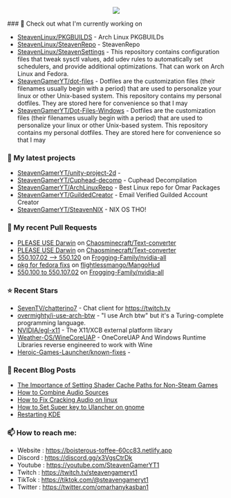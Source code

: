 <p align="center"><a href="https://github.com/anuraghazra/github-readme-stats">
  <img align="center" src="https://github-readme-stats.vercel.app/api?username=SteavenGamerYT&show_icons=true&theme=tokyonight" />
</a></p>
### 👷 Check out what I'm currently working on

- [SteavenLinux/PKGBUILDS](https://github.com/SteavenLinux/PKGBUILDS) - Arch Linux PKGBUILDs
- [SteavenLinux/SteavenRepo](https://github.com/SteavenLinux/SteavenRepo) - SteavenRepo
- [SteavenLinux/SteavenSettings](https://github.com/SteavenLinux/SteavenSettings) - This repository contains configuration files that tweak sysctl values, add udev rules to automatically set schedulers, and provide additional optimizations. That can work on Arch Linux and Fedora.
- [SteavenGamerYT/dot-files](https://github.com/SteavenGamerYT/dot-files) -   Dotfiles are the customization files (their filenames usually begin with a period) that are used to personalize your linux or other Unix-based system. This repository contains my personal dotfiles. They are stored here for convenience so that I may
- [SteavenGamerYT/Dot-Files-Windows](https://github.com/SteavenGamerYT/Dot-Files-Windows) -   Dotfiles are the customization files (their filenames usually begin with a period) that are used to personalize your linux or other Unix-based system. This repository contains my personal dotfiles. They are stored here for convenience so that I may
### 🌱 My latest projects

- [SteavenGamerYT/unity-project-2d](https://github.com/SteavenGamerYT/unity-project-2d) - 
- [SteavenGamerYT/Cuphead-decomp](https://github.com/SteavenGamerYT/Cuphead-decomp) - Cuphead Decompilation
- [SteavenGamerYT/ArchLinuxRepo](https://github.com/SteavenGamerYT/ArchLinuxRepo) - Best Linux repo for Omar Packages
- [SteavenGamerYT/GuildedCreator](https://github.com/SteavenGamerYT/GuildedCreator) - Email Verified Guilded Account Creator
- [SteavenGamerYT/SteavenNIX](https://github.com/SteavenGamerYT/SteavenNIX) - NIX OS THO!
### 🔨 My recent Pull Requests

- [PLEASE USE Darwin](https://github.com/Chaosminecraft/Text-converter/pull/7) on [Chaosminecraft/Text-converter](https://github.com/Chaosminecraft/Text-converter)
- [PLEASE USE Darwin](https://github.com/Chaosminecraft/Text-converter/pull/6) on [Chaosminecraft/Text-converter](https://github.com/Chaosminecraft/Text-converter)
- [550.107.02 --&gt; 550.120](https://github.com/Frogging-Family/nvidia-all/pull/263) on [Frogging-Family/nvidia-all](https://github.com/Frogging-Family/nvidia-all)
- [pkg for fedora fixs](https://github.com/flightlessmango/MangoHud/pull/1410) on [flightlessmango/MangoHud](https://github.com/flightlessmango/MangoHud)
- [550.100 to 550.107.02](https://github.com/Frogging-Family/nvidia-all/pull/254) on [Frogging-Family/nvidia-all](https://github.com/Frogging-Family/nvidia-all)
### ⭐ Recent Stars

- [SevenTV/chatterino7](https://github.com/SevenTV/chatterino7) - Chat client for https://twitch.tv
- [overmighty/i-use-arch-btw](https://github.com/overmighty/i-use-arch-btw) - &#34;I use Arch btw&#34; but it&#39;s a Turing-complete programming language.
- [NVIDIA/egl-x11](https://github.com/NVIDIA/egl-x11) - The X11/XCB external platform library
- [Weather-OS/WineCoreUAP](https://github.com/Weather-OS/WineCoreUAP) - OneCoreUAP And Windows Runtime Libraries reverse engineered to work with Wine
- [Heroic-Games-Launcher/known-fixes](https://github.com/Heroic-Games-Launcher/known-fixes) - 
### 📰 Recent Blog Posts

- [The Importance of Setting Shader Cache Paths for Non-Steam Games](https://boisterous-toffee-60cc83.netlify.app/shader-cache/)
- [How to Combine Audio Sources](https://boisterous-toffee-60cc83.netlify.app/how-to-combine-audio-sources/)
- [How to Fix Cracking Audio on linux](https://boisterous-toffee-60cc83.netlify.app/how-to-fix-cracking-audio-on-linux/)
- [How to Set Super key to Ulancher on gnome](https://boisterous-toffee-60cc83.netlify.app/how-to-set-super-key-to-ulancher-on-gnome/)
- [Restarting KDE](https://boisterous-toffee-60cc83.netlify.app/restarting-kde/)
### 📫 How to reach me:
  - Website   : <https://boisterous-toffee-60cc83.netlify.app>
  - Discord   : <https://discord.gg/x3VgsCtrDk>
  - Youtube   : <https://youtube.com/SteavenGamerYT1>
  - Twitch    : <https://twitch.tv/steavengameryt1>
  - TikTok    : <https://tiktok.com/@steavengameryt1>
  - Twitter   : <https://twitter.com/omarhanykasban1>